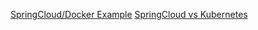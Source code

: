 [SpringCloud/Docker Example](https://dzone.com/articles/microservice-architecture-with-spring-cloud-and-do) 
[SpringCloud vs Kubernetes](https://dzone.com/articles/deploying-microservices-spring-cloud-vs-kubernetes)
